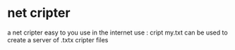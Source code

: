 # net cripter
a net cripter easy to you use in the internet
use : cript my.txt
can be used to create a server of .txtx cripter files

